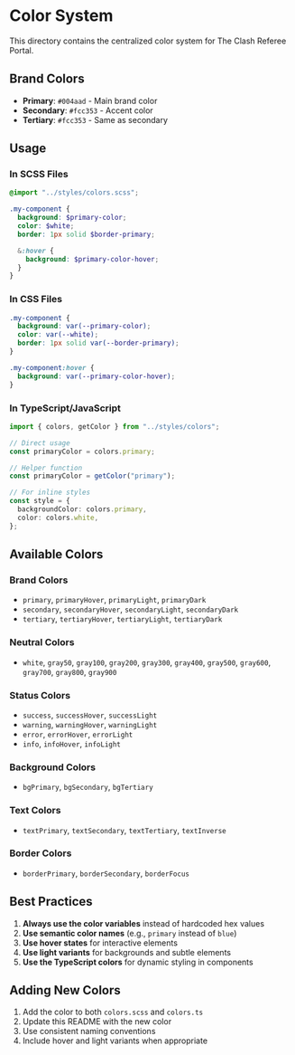 # Color System

This directory contains the centralized color system for The Clash Referee Portal.

## Brand Colors

- **Primary**: `#004aad` - Main brand color
- **Secondary**: `#fcc353` - Accent color
- **Tertiary**: `#fcc353` - Same as secondary

## Usage

### In SCSS Files

```scss
@import "../styles/colors.scss";

.my-component {
  background: $primary-color;
  color: $white;
  border: 1px solid $border-primary;

  &:hover {
    background: $primary-color-hover;
  }
}
```

### In CSS Files

```css
.my-component {
  background: var(--primary-color);
  color: var(--white);
  border: 1px solid var(--border-primary);
}

.my-component:hover {
  background: var(--primary-color-hover);
}
```

### In TypeScript/JavaScript

```typescript
import { colors, getColor } from "../styles/colors";

// Direct usage
const primaryColor = colors.primary;

// Helper function
const primaryColor = getColor("primary");

// For inline styles
const style = {
  backgroundColor: colors.primary,
  color: colors.white,
};
```

## Available Colors

### Brand Colors

- `primary`, `primaryHover`, `primaryLight`, `primaryDark`
- `secondary`, `secondaryHover`, `secondaryLight`, `secondaryDark`
- `tertiary`, `tertiaryHover`, `tertiaryLight`, `tertiaryDark`

### Neutral Colors

- `white`, `gray50`, `gray100`, `gray200`, `gray300`, `gray400`, `gray500`, `gray600`, `gray700`, `gray800`, `gray900`

### Status Colors

- `success`, `successHover`, `successLight`
- `warning`, `warningHover`, `warningLight`
- `error`, `errorHover`, `errorLight`
- `info`, `infoHover`, `infoLight`

### Background Colors

- `bgPrimary`, `bgSecondary`, `bgTertiary`

### Text Colors

- `textPrimary`, `textSecondary`, `textTertiary`, `textInverse`

### Border Colors

- `borderPrimary`, `borderSecondary`, `borderFocus`

## Best Practices

1. **Always use the color variables** instead of hardcoded hex values
2. **Use semantic color names** (e.g., `primary` instead of `blue`)
3. **Use hover states** for interactive elements
4. **Use light variants** for backgrounds and subtle elements
5. **Use the TypeScript colors** for dynamic styling in components

## Adding New Colors

1. Add the color to both `colors.scss` and `colors.ts`
2. Update this README with the new color
3. Use consistent naming conventions
4. Include hover and light variants when appropriate

